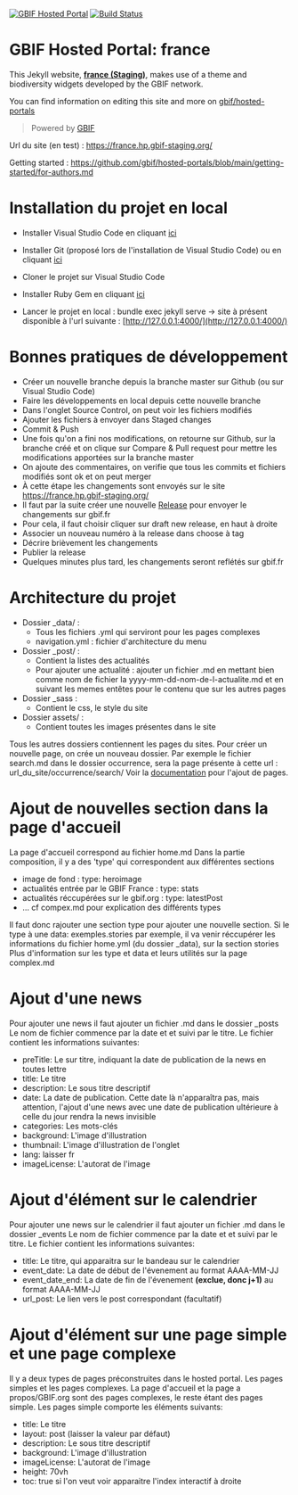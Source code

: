 [![GBIF Hosted Portal](https://docs.gbif.org/style/gbif-hosted-portal.svg)](https://github.com/gbif/hosted-portals)
[![Build Status](https://builds.gbif.org/job/hp-france/badge/icon)](https://builds.gbif.org/job/hp-france/lastBuild/console)
<!-- License badge example: [![CC BY-SA 4.0](https://img.shields.io/badge/License-CC%20BY%2D-SA%204.0-lightgrey.svg)](https://creativecommons.org/licenses/by-sa/4.0/) -->

# GBIF Hosted Portal: france

This Jekyll website, **[france (Staging)](https://france.hp.gbif-staging.org/)**, makes use of a theme and biodiversity widgets developed by the GBIF network.

You can find information on editing this site and more on [gbif/hosted-portals](https://github.com/gbif/hosted-portals)

> Powered by [GBIF](https://www.gbif.org/)

Url du site (en test) : https://france.hp.gbif-staging.org/ 

Getting started : https://github.com/gbif/hosted-portals/blob/main/getting-started/for-authors.md 

# Installation du projet en local

- Installer Visual Studio Code en cliquant [ici](https://code.visualstudio.com/Download)
- Installer Git (proposé lors de l'installation de Visual Studio Code) ou en cliquant [ici](https://git-scm.com/downloads)
- Cloner le projet sur Visual Studio Code
- Installer Ruby Gem en cliquant [ici](https://jekyllrb.com/docs/installation/)

- Lancer le projet en local : bundle exec jekyll serve -> site à présent disponible à l'url suivante : [http://127.0.0.1:4000/](http://127.0.0.1:4000/)

# Bonnes pratiques de développement

  - Créer un nouvelle branche depuis la branche master sur Github (ou sur Visual Studio Code)
  - Faire les développements en local depuis cette nouvelle branche
  - Dans l'onglet Source Control, on peut voir les fichiers modifiés
  - Ajouter les fichiers à envoyer dans Staged changes
  - Commit & Push
  - Une fois qu'on a fini nos modifications, on retourne sur Github, sur la branche créé et on clique sur Compare & Pull request pour mettre les modifications apportées sur la branche master
  - On ajoute des commentaires, on verifie que tous les commits et fichiers modifiés sont ok et on peut merger
  - À cette étape les changements sont envoyés sur le site  https://france.hp.gbif-staging.org/
  - Il faut par la suite créer une nouvelle [Release](https://github.com/gbif/hp-france/releases) pour envoyer le changements sur gbif.fr
  - Pour cela, il faut choisir cliquer sur draft new release, en haut à droite
  - Associer un nouveau numéro à la release dans choose à tag
  - Décrire brièvement les changements
  - Publier la release
  - Quelques minutes plus tard, les changements seront reflétés sur gbif.fr

# Architecture du projet

  - Dossier _data/ :
    - Tous les fichiers .yml qui serviront pour les pages complexes
    - navigation.yml : fichier d'architecture du menu
  - Dossier _post/ :
    - Contient la listes des actualités
    - Pour ajouter une actualité : ajouter un fichier .md en mettant bien comme nom de fichier la yyyy-mm-dd-nom-de-l-actualite.md et en suivant les memes entêtes pour le contenu que sur les autres pages
  - Dossier _sass :
    - Contient le css, le style du site
  - Dossier assets/ :
    - Contient toutes les images présentes dans le site

 Tous les autres dossiers contiennent les pages du sites. Pour créer un nouvelle page, on crée un nouveau dossier. 
 Par exemple le fichier search.md dans le dossier occurrence, sera la page présente à cette url : url_du_site/occurrence/search/
 Voir la [documentation](https://jekyllrb.com/docs/pages/) pour l'ajout de pages.

 # Ajout de nouvelles section dans la page d'accueil

 La page d'accueil correspond au fichier home.md
 Dans la partie composition, il y a des 'type' qui correspondent aux différentes sections 
  - image de fond : type: heroimage
  - actualités entrée par le GBIF France : type: stats
  - actualités réccupérées sur le gbif.org : type: latestPost
  - ... cf compex.md pour explication des différents types
    
Il faut donc rajouter une section type pour ajouter une nouvelle section.
Si le type à une data: exemples.stories par exemple, il va venir réccupérer les informations du fichier home.yml (du dossier _data), sur la section stories
Plus d'information sur les type et data et leurs utilités sur la page complex.md 

# Ajout d'une news

Pour ajouter une news il faut ajouter un fichier .md dans le dossier _posts
Le nom de fichier commence par la date et et suivi par le titre.
Le fichier contient les informations suivantes:

- preTitle: Le sur titre, indiquant la date de publication de la news en toutes lettre
- title:  Le titre
- description: Le sous titre descriptif
- date:   La date de publication. Cette date là n'apparaîtra pas, mais attention, l'ajout d'une news avec une date de publication ultérieure à celle du jour rendra la news invisible
- categories: Les mots-clés
- background: L'image d'illustration
- thumbnail: L'image d'illustration de l'onglet
- lang: laisser fr
- imageLicense: L'autorat de l'image

# Ajout d'élément sur le calendrier

Pour ajouter une news sur le calendrier il faut ajouter un fichier .md dans le dossier _events
Le nom de fichier commence par la date et et suivi par le titre.
Le fichier contient les informations suivantes:

- title: Le titre, qui apparaitra sur le bandeau sur le calendrier
- event_date: La date de début de l'évenement au format AAAA-MM-JJ
- event_date_end: La date de fin de l'évenement **(exclue, donc j+1)** au format AAAA-MM-JJ
- url_post: Le lien vers le post correspondant (facultatif)

# Ajout d'élément sur une page simple et une page complexe

Il y a deux types de pages préconstruites dans le hosted portal. Les pages simples et les pages complexes. La page d'accueil et la page a propos/GBIF.org sont des pages complexes, le reste étant des pages simple.
Les pages simple comporte les éléments suivants: 
- title: Le titre
- layout: post (laisser la valeur par défaut)
- description: Le sous titre descriptif
- background: L'image d'illustration
- imageLicense:  L'autorat de l'image
- height: 70vh
- toc: true si l'on veut voir apparaitre l'index interactif à droite

